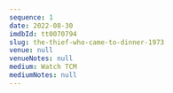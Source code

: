 ```yaml
---
sequence: 1
date: 2022-08-30
imdbId: tt0070794
slug: the-thief-who-came-to-dinner-1973
venue: null
venueNotes: null
medium: Watch TCM
mediumNotes: null
---
```


